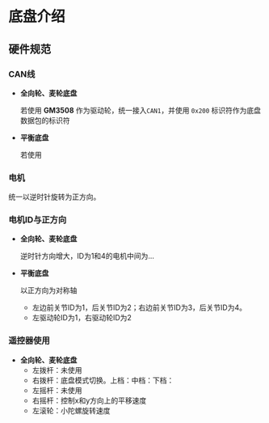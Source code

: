 # 底盘介绍
## 硬件规范
### CAN线
- **全向轮、麦轮底盘**

  若使用 **GM3508** 作为驱动轮，统一接入`CAN1`，并使用 `0x200` 标识符作为底盘数据包的标识符

- **平衡底盘**

  若使用

### 电机
统一以逆时针旋转为正方向。

### 电机ID与正方向
- **全向轮、麦轮底盘**

  逆时针方向增大，ID为1和4的电机中间为...

- **平衡底盘**
  
  以正方向为对称轴
  - 左边前关节ID为1，后关节ID为2；右边前关节ID为3，后关节ID为4。
  - 左驱动轮ID为1，右驱动轮ID为2


### 遥控器使用
- **全向轮、麦轮底盘**
  - 左拨杆：未使用
  - 右拨杆：底盘模式切换。上档：中档：下档：
  - 左摇杆：未使用
  - 右摇杆：控制x和y方向上的平移速度
  - 左滚轮：小陀螺旋转速度